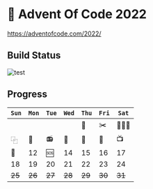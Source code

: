 # 🎄 Advent Of Code 2022

https://adventofcode.com/2022/

## Build Status

![test](https://github.com/maratynsky/adventofcode/actions/workflows/year2022.yml/badge.svg)

## Progress

| `Sun`  | `Mon`  | `Tue`  | `Wed`  | `Thu`  | `Fri`  | `Sat`    |
|--------|--------|--------|--------|--------|--------|----------|
|        |        |        |        | 🍖     | ✂️     | 👨‍👦‍👦 |
| ⿻      | 🚢     | 📻     | 📂     | 🌳     | 📿     | 📺       |
| 🐒     | 12     | 🆘     | 14     | 15     | 16     | 17       |
| 18     | 19     | 20     | 21     | 22     | 23     | 24       |
| ~~25~~ | ~~26~~ | ~~27~~ | ~~28~~ | ~~29~~ | ~~30~~ | ~~31~~   |
